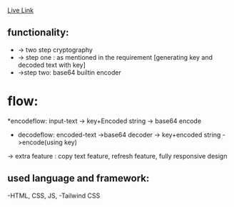 [Live Link](https://iffat04.github.io/cryptography_generator/)
## functionality:
* -> two step cryptography 
* -> step one : as mentioned in the requirement [generating key and decoded text with key]
* ->step two: base64 builtin encoder
# flow: 
*encodeflow: input-text -> key+Encoded string -> base64 encode
* decodeflow: encoded-text ->base64 decoder -> key+encoded string ->encode(using key)

-> extra feature : copy text feature, refresh feature, fully responsive design

## used language and framework:
-HTML, CSS, JS, 
-Tailwind CSS
